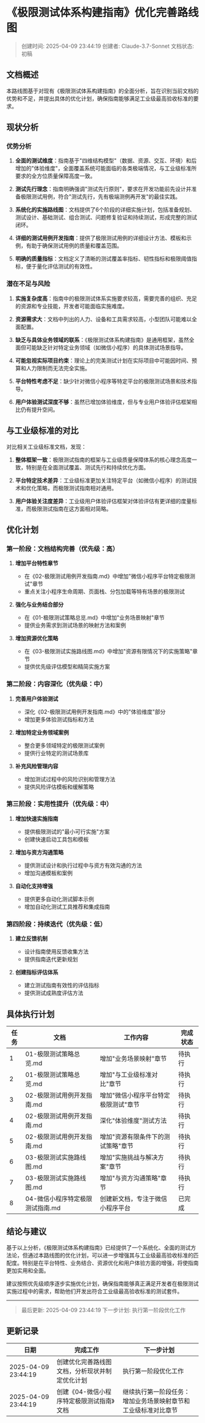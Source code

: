 # 《极限测试体系构建指南》优化完善路线图

> 创建时间: 2025-04-09 23:44:19
> 创建者: Claude-3.7-Sonnet
> 文档状态: 初稿

## 文档概述

本路线图基于对现有《极限测试体系构建指南》的全面分析，旨在识别当前文档的优势和不足，并提出具体的优化计划，确保指南能够满足工业级最高验收标准的要求。

## 现状分析

### 优势分析

1. **全面的测试维度**：指南基于"四维结构模型"（数据、资源、交互、环境）和后增加的"体验维度"，全面覆盖系统可能面临的各类极端情况，与工业级标准所要求的全方位质量保障高度一致。

2. **测试先行理念**：指南明确强调"测试先行原则"，要求在开发功能前先设计并准备极限测试用例，符合"测试先行，先有极端测例再开发"的最佳实践。

3. **系统化的实施路线图**：文档提供了6个阶段的详细实施计划，包括准备规划、测试设计、基础测试、组合测试、问题修复验证和持续测试，形成完整的测试闭环。

4. **详细的测试用例开发指南**：提供了极限测试用例的详细设计方法、模板和示例，有助于确保测试用例的质量和覆盖范围。

5. **明确的质量指标**：文档定义了清晰的测试覆盖率指标、韧性指标和极限阈值指标，便于量化评估测试的有效性。

### 潜在不足与风险

1. **实施复杂度高**：指南中的极限测试体系实施要求较高，需要完善的组织、充足的资源和专业技能，开发者可能面临实施难度。

2. **资源需求大**：文档中列出的人力、设备和工具需求较高，小型团队可能难以全面配置。

3. **缺乏与具体业务领域的联系**：《极限测试体系构建指南》是通用框架，虽然全面但可能缺乏针对特定业务领域（如微信小程序）的具体测试场景指导。

4. **可能忽视实际项目约束**：理论上的完美测试计划在实际项目中可能因时间、预算和人力限制而无法完全实施。

5. **平台特性考虑不足**：缺少针对微信小程序等特定平台的极限测试场景和技术指导。

6. **用户体验测试深度不够**：虽然已增加体验维度，但与专业用户体验评估框架相比仍有提升空间。

## 与工业级标准的对比

对比相关工业级标准文档，发现：

1. **整体框架一致**：极限测试指南的框架与工业级质量保障体系的核心理念高度一致，特别是在全面测试覆盖、测试先行和持续优化方面。

2. **平台特定技术差异**：工业级标准更加关注特定平台（如微信小程序）的测试技术和优化策略，而极限测试指南相对通用。

3. **用户体验关注度差异**：工业级用户体验评估框架对体验评估有更详细的度量标准，而极限测试指南在这方面相对简略。

## 优化计划

### 第一阶段：文档结构完善（优先级：高）

1. **增加平台特性章节**
   - 在《02-极限测试用例开发指南.md》中增加"微信小程序平台特定极限测试"章节
   - 重点关注小程序生命周期、页面栈、分包加载等特有场景的极限测试

2. **强化与业务结合部分**
   - 在《01-极限测试策略总览.md》中增加"业务场景映射"章节
   - 提供业务需求到测试场景的映射方法和案例

3. **增加资源优化策略**
   - 在《03-极限测试实施路线图.md》中增加"资源有限情况下的实施策略"章节
   - 提供优先级评估模型和精简实施方案

### 第二阶段：内容深化（优先级：中）

1. **完善用户体验测试**
   - 深化《02-极限测试用例开发指南.md》中的"体验维度"部分
   - 增加更多体验测试指标和方法

2. **增加特定业务领域案例**
   - 整合更多领域特定的极限测试案例
   - 提供行业特定的测试场景库

3. **补充风险管理内容**
   - 增加测试过程中的风险识别和管理方法
   - 提供风险评估模板和缓解策略

### 第三阶段：实用性提升（优先级：中）

1. **增加快速实施指南**
   - 提供极限测试的"最小可行实施"方案
   - 创建快速启动工具包和模板

2. **增加与资方沟通策略**
   - 提供测试设计和执行过程中与资方有效沟通的方法
   - 增加沟通模板和案例

3. **自动化支持增强**
   - 提供更多自动化测试脚本示例
   - 增加自动化测试工具推荐和集成指南

### 第四阶段：持续迭代（优先级：低）

1. **建立反馈机制**
   - 设计指南使用反馈收集方法
   - 提供指南迭代更新规划

2. **创建指标评估体系**
   - 建立测试指南有效性的评估指标
   - 提供测试成熟度评估方法

## 具体执行计划

| 任务 | 文档 | 工作内容 | 完成状态 |
|------|------|----------|----------|
| 1 | 01-极限测试策略总览.md | 增加"业务场景映射"章节 | 待执行 |
| 2 | 01-极限测试策略总览.md | 增加"与工业级标准对比"章节 | 待执行 |
| 3 | 02-极限测试用例开发指南.md | 增加"微信小程序平台特定极限测试"章节 | 待执行 |
| 4 | 02-极限测试用例开发指南.md | 深化"体验维度"测试方法 | 待执行 |
| 5 | 02-极限测试用例开发指南.md | 增加"资源有限条件下的测试策略"章节 | 待执行 |
| 6 | 03-极限测试实施路线图.md | 增加"实施挑战与解决方案"章节 | 待执行 |
| 7 | 03-极限测试实施路线图.md | 增加"与资方沟通策略"章节 | 待执行 |
| 8 | 04-微信小程序特定极限测试指南.md | 创建新文档，专注于微信小程序平台 | 已完成 |

## 结论与建议

基于以上分析，《极限测试体系构建指南》已经提供了一个系统化、全面的测试方法论，但通过本路线图的优化计划，可以进一步增强其与工业级最高验收标准的匹配度。特别是在平台特性、业务结合、资源优化和用户体验方面的增强，将使指南更加实用和全面。

建议按照优先级顺序逐步实施优化计划，确保指南能够真正满足开发者在极限测试实施过程中的需求，帮助他们开发出符合工业级最高验收标准的测试套件。

---

> 最后更新: 2025-04-09 23:44:19
> 下一步计划: 执行第一阶段优化工作

## 更新记录

| 日期 | 完成工作 | 下一步计划 |
|------|---------|-----------|
| 2025-04-09 23:44:19 | 创建优化完善路线图文档，分析现状并制定优化计划 | 执行第一阶段优化工作 |
| 2025-04-09 23:44:19 | 创建《04-微信小程序特定极限测试指南》文档 | 继续执行第一阶段任务：增加业务场景映射章节和工业级标准对比章节 | 